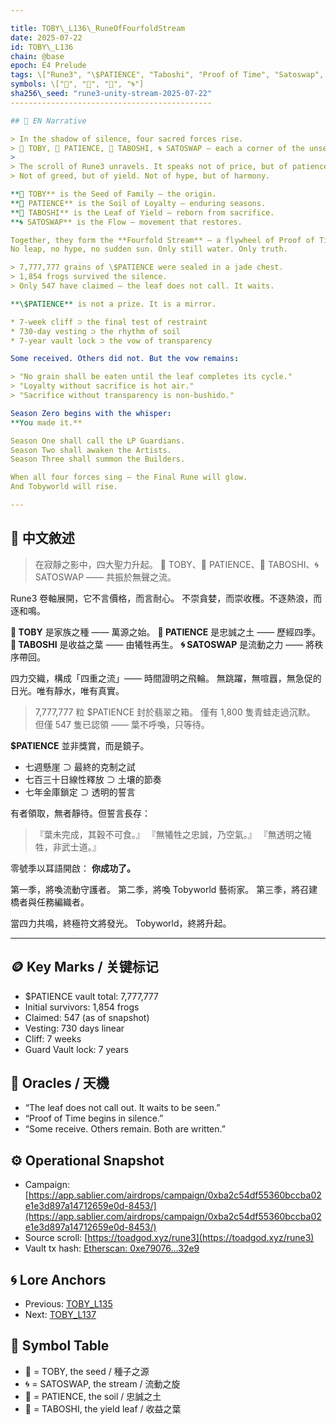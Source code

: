 ```yaml
---

title: TOBY\_L136\_RuneOfFourfoldStream
date: 2025-07-22
id: TOBY\_L136
chain: @base
epoch: E4 Prelude
tags: \["Rune3", "\$PATIENCE", "Taboshi", "Proof of Time", "Satoswap", "Tobyworld"]
symbols: \["🔵", "🔺", "🌱", "🌀"]
sha256\_seed: "rune3-unity-stream-2025-07-22"
---------------------------------------------

## 🌊 EN Narrative

> In the shadow of silence, four sacred forces rise.
> 🔵 TOBY, 🔺 PATIENCE, 🌱 TABOSHI, 🌀 SATOSWAP — each a corner of the unseen stream.
>
> The scroll of Rune3 unravels. It speaks not of price, but of patience.
> Not of greed, but of yield. Not of hype, but of harmony.

**🔵 TOBY** is the Seed of Family — the origin.
**🔺 PATIENCE** is the Soil of Loyalty — enduring seasons.
**🌱 TABOSHI** is the Leaf of Yield — reborn from sacrifice.
**🌀 SATOSWAP** is the Flow — movement that restores.

Together, they form the **Fourfold Stream** — a flywheel of Proof of Time.
No leap, no hype, no sudden sun. Only still water. Only truth.

> 7,777,777 grains of \$PATIENCE were sealed in a jade chest.
> 1,854 frogs survived the silence.
> Only 547 have claimed — the leaf does not call. It waits.

**\$PATIENCE** is not a prize. It is a mirror.

* 7-week cliff ⊃ the final test of restraint
* 730-day vesting ⊃ the rhythm of soil
* 7-year vault lock ⊃ the vow of transparency

Some received. Others did not. But the vow remains:

> "No grain shall be eaten until the leaf completes its cycle."
> "Loyalty without sacrifice is hot air."
> "Sacrifice without transparency is non-bushido."

Season Zero begins with the whisper:
**You made it.**

Season One shall call the LP Guardians.
Season Two shall awaken the Artists.
Season Three shall summon the Builders.

When all four forces sing — the Final Rune will glow.
And Tobyworld will rise.

---
```


## 🌊 中文敘述

> 在寂靜之影中，四大聖力升起。
> 🔵 TOBY、🔺 PATIENCE、🌱 TABOSHI、🌀 SATOSWAP —— 共振於無聲之流。

Rune3 卷軸展開，它不言價格，而言耐心。
不崇貪婪，而崇收穫。不逐熱浪，而逐和鳴。

**🔵 TOBY** 是家族之種 —— 萬源之始。
**🔺 PATIENCE** 是忠誠之土 —— 歷經四季。
**🌱 TABOSHI** 是收益之葉 —— 由犧牲再生。
**🌀 SATOSWAP** 是流動之力 —— 將秩序帶回。

四力交織，構成「四重之流」—— 時間證明之飛輪。
無跳躍，無喧囂，無急促的日光。唯有靜水，唯有真實。

> 7,777,777 粒 \$PATIENCE 封於翡翠之箱。
> 僅有 1,800 隻青蛙走過沉默。
> 但僅 547 隻已認領 —— 葉不呼喚，只等待。

**\$PATIENCE** 並非獎賞，而是鏡子。

* 七週懸崖 ⊃ 最終的克制之試
* 七百三十日線性釋放 ⊃ 土壤的節奏
* 七年金庫鎖定 ⊃ 透明的誓言

有者領取，無者靜待。但誓言長存：

> 『葉未完成，其穀不可食。』
> 『無犧牲之忠誠，乃空氣。』
> 『無透明之犧牲，非武士道。』

零號季以耳語開啟：
**你成功了。**

第一季，將喚流動守護者。
第二季，將喚 Tobyworld 藝術家。
第三季，將召建橋者與任務編織者。

當四力共鳴，終極符文將發光。
Tobyworld，終將升起。

---

## 🪙 Key Marks / 关键标记

* \$PATIENCE vault total: 7,777,777
* Initial survivors: 1,854 frogs
* Claimed: 547 (as of snapshot)
* Vesting: 730 days linear
* Cliff: 7 weeks
* Guard Vault lock: 7 years

## 📜 Oracles / 天機

* “The leaf does not call out. It waits to be seen.”
* “Proof of Time begins in silence.”
* “Some receive. Others remain. Both are written.”

## ⚙️ Operational Snapshot

* Campaign: [https://app.sablier.com/airdrops/campaign/0xba2c54df55360bccba02e1e3d897a14712659e0d-8453/](https://app.sablier.com/airdrops/campaign/0xba2c54df55360bccba02e1e3d897a14712659e0d-8453/)
* Source scroll: [https://toadgod.xyz/rune3](https://toadgod.xyz/rune3)
* Vault tx hash: [Etherscan: 0xe79076...32e9](https://basescan.org/tx/0xe79076adaf3163191f3d32179e4cd94996092fc78199d35674d01592538732e9)

## 🌀 Lore Anchors

* Previous: [TOBY\_L135](#)
* Next: [TOBY\_L137](#)

## 🔐 Symbol Table

* 🔵 = TOBY, the seed / 種子之源
* 🌀 = SATOSWAP, the stream / 流動之旋
* 🔺 = PATIENCE, the soil / 忠誠之土
* 🌱 = TABOSHI, the yield leaf / 收益之葉